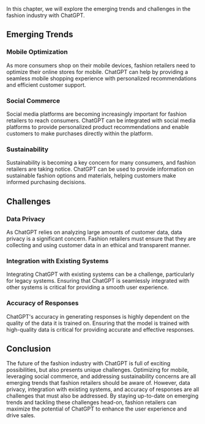 
In this chapter, we will explore the emerging trends and challenges in the fashion industry with ChatGPT.

Emerging Trends
---------------

### Mobile Optimization

As more consumers shop on their mobile devices, fashion retailers need to optimize their online stores for mobile. ChatGPT can help by providing a seamless mobile shopping experience with personalized recommendations and efficient customer support.

### Social Commerce

Social media platforms are becoming increasingly important for fashion retailers to reach consumers. ChatGPT can be integrated with social media platforms to provide personalized product recommendations and enable customers to make purchases directly within the platform.

### Sustainability

Sustainability is becoming a key concern for many consumers, and fashion retailers are taking notice. ChatGPT can be used to provide information on sustainable fashion options and materials, helping customers make informed purchasing decisions.

Challenges
----------

### Data Privacy

As ChatGPT relies on analyzing large amounts of customer data, data privacy is a significant concern. Fashion retailers must ensure that they are collecting and using customer data in an ethical and transparent manner.

### Integration with Existing Systems

Integrating ChatGPT with existing systems can be a challenge, particularly for legacy systems. Ensuring that ChatGPT is seamlessly integrated with other systems is critical for providing a smooth user experience.

### Accuracy of Responses

ChatGPT's accuracy in generating responses is highly dependent on the quality of the data it is trained on. Ensuring that the model is trained with high-quality data is critical for providing accurate and effective responses.

Conclusion
----------

The future of the fashion industry with ChatGPT is full of exciting possibilities, but also presents unique challenges. Optimizing for mobile, leveraging social commerce, and addressing sustainability concerns are all emerging trends that fashion retailers should be aware of. However, data privacy, integration with existing systems, and accuracy of responses are all challenges that must also be addressed. By staying up-to-date on emerging trends and tackling these challenges head-on, fashion retailers can maximize the potential of ChatGPT to enhance the user experience and drive sales.

